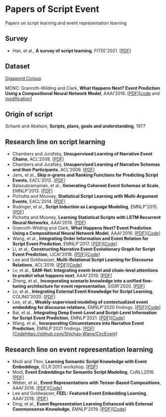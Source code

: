 # Papers of Script Event
Papers on script learning and event representation learning

## Survey
- Han, et al., **A survey of script learning**, FITEE'2021. [[PDF](https://link.springer.com/article/10.1631/FITEE.2000347)]

## Dataset
[Gigaword Corpus](https://catalog.ldc.upenn.edu/LDC2011T07)

MCNC: Granroth-Wilding and Clark, **What Happens Next? Event Prediction Using a Compositional Neural Network Model**, AAAI'2016. [[PDF](https://ojs.aaai.org/index.php/AAAI/article/view/10344)][[code](https://mark.granroth-wilding.co.uk/papers/what_happens_next/) and [modification](https://github.com/waltbai/MCPredictor)]



## Origin of script
Schank and Abelson, **Scripts, plans, goals and understanding**, 1977

## Research line on script learning
- Chambers and Jurafsky, **Unsupervised Learning of Narrative Event Chains**, ACL'2008. [[PDF](https://www.aclweb.org/anthology/P08-1090/)]
- Chambers and Jurafsky, **Unsupervised Learning of Narrative Schemas and their Participants**, ACL'2009. [[PDF](https://aclanthology.org/P09-1068/)]
- Jans, et al., **Skip n-grams and Ranking Functions for Predicting Script Events**, EACL'2012. [[PDF](https://aclanthology.org/E12-1034/)]
- Balasubramanian, et al., **Generating Coherent Event Schemas at Scale**, EMNLP'2013. [[PDF](https://aclanthology.org/D13-1178/)]
- Pichotta and Mooney, **Statistical Script Learning with Multi-Argument Events**, EACL'2014. [[PDF](https://aclanthology.org/E14-1024/)]
- Rudinger, et al., **Script Induction as Language Modeling**, EMNLP'2015. [[PDF](https://aclanthology.org/D15-1195/)]
- Pichotta and Mooney, **Learning Statistical Scripts with LSTM Recurrent Neural Networks**, AAAI'2016. [[PDF](https://ojs.aaai.org/index.php/AAAI/article/view/10347)]
- Granroth-Wilding and Clark, **What Happens Next? Event Prediction Using a Compositional Neural Network Model**, AAAI'2016. [[PDF](https://ojs.aaai.org/index.php/AAAI/article/view/10344)][[Code](https://mark.granroth-wilding.co.uk/papers/what_happens_next/)]
- Wang, et al., **Integrating Order Information and Event Relation for Script Event Prediction**, EMNLP'2017. [[PDF](https://aclanthology.org/D17-1006/)][[Code](https://github.com/wangzq870305/event_chain)]
- Li, et al., **Constructing Narrative Event Evolutionary Graph for Script Event Prediction**, IJCAI'2018. [[PDF](https://www.ijcai.org/Proceedings/2018/0584)][[Code](https://github.com/eecrazy/ConstructingNEEG_IJCAI_2018)]
- Lee and Goldwasser, **Multi-Relational Script Learning for Discourse Relations**, ACL'2019. [[PDF](https://aclanthology.org/P19-1413/)][[Code](https://github.com/doug919/multi_relational_script_learning)]
- Lv, et al., **SAM-Net: Integrating event-level and chain-level attentions to predict what happens next**, AAAI'2019. [[PDF](https://ojs.aaai.org/index.php/AAAI/article/view/4655)]
- Zheng, et al., **Incorporating scenario knowledge into a unified fine-tuning architecture for event representation**, SIGIR'2020. [[PDF](https://dl.acm.org/doi/abs/10.1145/3397271.3401173)]
- Lv, et al., **Integrating External Event Knowledge for Script Learning**, COLING'2020. [[PDF](https://aclanthology.org/2020.coling-main.27/)]
- Lee, et al., **Weakly-supervised modeling of contextualized event embedding for discourse relations**, EMNLP'2020 findings. [[PDF](https://aclanthology.org/2020.findings-emnlp.446/)][[Code](https://github.com/doug919/narrative_graph_emnlp2020)]
- Bai, et al., **Integrating Deep Event-Level and Script-Level Information for Script Event Prediction**, EMNLP'2021. [[PDF](https://aclanthology.org/2021.emnlp-main.777/)][[Code](https://github.com/waltbai/MCPredictor)]
- Wang, et al., **Incorporating Circumstances into Narrative Event Prediction**, EMNLP'2021 findings. [[PDF](https://aclanthology.org/2021.findings-emnlp.416/)][[Code]()https://github.com/Shichao-Wang/CircEvent]

## Research line on event representation learning
- Modi and Titov, **Learning Semantic Script Knowledge with Event Embeddings**, ICLR'2013 workshop. [[PDF](https://arxiv.org/abs/1312.5198)]
- Modi, **Event Embeddings for Semantic Script Modeling**, CoNLL2016. [[PDF](https://aclanthology.org/K16-1008/)]
- Weber, et al., **Event Representations with Tensor-Based Compositions**, AAAI'2018. [[PDF](https://www.aaai.org/ocs/index.php/AAAI/AAAI18/paper/viewPaper/17126)][[Code](https://github.com/stonybrooknlp/event-tensors)]
- Lee and Goldwasser, **FEEL: Featured Event Embedding Learning**, AAAI'2018. [[PDF](https://ojs.aaai.org/index.php/AAAI/article/view/11936)]
- Ding, et al., **Event Representation Learning Enhanced with External Commonsense Knowledge**, EMNLP'2019. [[PDF](https://aclanthology.org/D19-1495/)][[Code](https://github.com/MagiaSN/CommonsenseERL_EMNLP_2019)]
